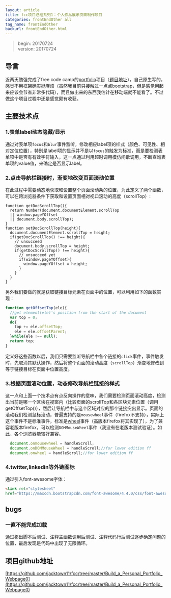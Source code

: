 ```yaml
---
layout: article
title: fcc项目总结系列1：个人作品展示页面制作项目
categories: frontEndOther all
tag_name: frontEndOther
backurl: frontEndOther.html
---
```

>begin: 20170724  
>version: 20170724 

## 导言
近两天勉强完成了free code camp的[portfolio](https://codepen.io/jacktown/full/eRrYyJ/)项目（[题目地址](https://freecodecamp.cn/challenges/build-a-personal-portfolio-webpage)），自己原生写的，感觉不用框架确实挺麻烦（虽然我目前只接触过一点点bootstrap，但是感觉用起来应该会节省非常多代码），而且做出来的东西我估计在移动端就不能看了。不过做这个项目过程中还是感觉颇有收获。
## 主要技术点
### 1.表单label动态隐藏/显示
通过对表单项`focus`和`blur`事件监听，修改相应label项的样式（颜色、可见性、相对定位位置），特别是label项的显示并不是以`focus`的触发为标准，而是要检测表单项中是否有有效字符输入，这一点通过利用超时调用模仿间歇调用，不断查询表单项的value值，来确定是否显示label。
### 2.点击导航栏链接时，渐变地改变页面滚动位置
在此过程中需要动态地获取和设置整个页面滚动条的位置，为此定义了两个函数，可以在跨浏览器条件下获取和设置页面相对视口滚动的高度（scrollTop）:
```
function getDocScrollTop(){
  return Number(document.documentElement.scrollTop 
  || window.pageYOffset 
  || document.body.scrollTop);
}
function setDocScrollTop(height){
  document.documentElement.scrollTop = height;
  if(getDocScrollTop() !== height){
    // unsucceed
    document.body.scrollTop = height;
    if(getDocScrollTop() !== height){
      // unsucceed yet
      if(window.pageYOffset){
        window.pageYOffset = height;
      }
    }
  }
}
```
另外我们要做的就是获取链接目标元素在页面中的位置，可以利用如下的函数实现：
```javascript
function getOffsetTop(ele){
  //get element(ele)'s position from the start of the document
  var top = 0;
  do{
    top += ele.offsetTop;
    ele = ele.offsetParent;
  }while(ele !== null);
  return top;
}
```
定义好这些函数以后，我们只需要监听导航栏中各个链接的`click`事件，事件触发时，先取消其默认操作，然后将整个页面的滚动高度（`scrollTop`）渐变地修改到等于链接目标在页面中位置高度。
### 3.根据页面滚动位置，动态修改导航栏链接的样式
这一点和上面一个技术点有点反向操作的意味，我们需要检测页面滚动高度，检测出当前是哪一个区块在视窗内（比较页面的scrollTop和各区块元素位置（调用getOffsetTop()），然后让导航栏中与这个区域对应的那个链接突出显示。页面的滚动我们检测鼠标滚动，普遍支持的是`mousewheel`事件（firefox不支持），实际上这个事件不是标准事件，标准是[wheel](https://developer.mozilla.org/en-US/docs/Web/Events/wheel)事件（高版本firefox将其实现了），为了兼容老版本firefox，可以检测`DOMMouseWheel`事件（我没有在老版本测试验证）。如此，各个浏览器能较好兼容。
```javascript
  document.onmousewheel = handleScroll;
  document.onDOMMouseWheel = handleScroll;//for lower edition ff
  document.onwheel = handleScroll;//for lower edition ff
```
### 4.twitter,linkedin等外链图标
通过引入font-awesome字体：
```html
<link rel="stylesheet" 
href="https://maxcdn.bootstrapcdn.com/font-awesome/4.4.0/css/font-awesome.min.css">  
```
## bugs
### 一直不能完成加载
通过移出脚本后测试、注释主函数调用后测试、注释代码行后测试逐步确定问题的位置，最后发现是代码中出现了无限循环。
## 项目github地址
[https://github.com/jacktown11/fcc/tree/master/Build_a_Personal_Portfolio_Webpage0](https://github.com/jacktown11/fcc/tree/master/Build_a_Personal_Portfolio_Webpage0)